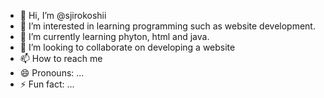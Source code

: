 - 👋 Hi, I’m @sjirokoshii
- 👀 I’m interested in learning programming such as website development.
- 🌱 I’m currently learning phyton, html and java.
- 💞️ I’m looking to collaborate on developing a website
- 📫 How to reach me 
- 😄 Pronouns: ...
- ⚡ Fun fact: ...

<!---
sjirokoshii/sjirokoshii is a ✨ special ✨ repository because its `README.md` (this file) appears on your GitHub profile.
You can click the Preview link to take a look at your changes.
--->
